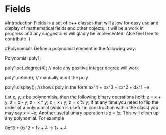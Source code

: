 # Fields

#Introduction
Fields is a set of c++ classes that will allow for easy use and display of mathematical fields and other objects. It will be a work in progress and any suggestions will gladly be implemented. Also feel free to contribute :)

#Polynomials 
Define a polynomial element in the following way:


Polynomial poly1;

poly1.set_degree(4); // note any positive integer degree will work

poly1.define(); // manually input the poly

poly1.display(); //shows poly in the form ax^4 + bx^3 + cx^2 + dx^1 +e


Let x, y, z be polynomials, then the following binary operations hold:
z = x + y; z = x - y; z = x * y; z = x / y; z = x % y; If at any time you need to flip the order of a polynomial (which is useful in construction within the class) you may say x = ~x; Another useful unary operation is x = !x; This will clean up any polynomial. For example

0x^3 + 0x^2 + 1x + 4 -> 1x + 4

